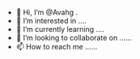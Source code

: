 - 👋 Hi, I’m @Avahg .
- 👀 I’m interested in ....
- 🌱 I’m currently learning ....
- 💞️ I’m looking to collaborate on ......
- 📫 How to reach me ......

<!---
Avahg/Avahg is a ✨ special ✨ repository because its `README.md` (this file) appears on your GitHub profile.
You can click the Preview link to take a look at your changes.
--->

